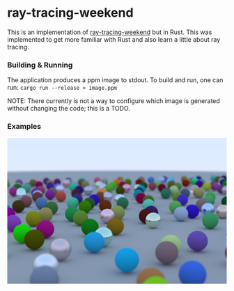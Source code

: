 # ray-tracing-weekend

This is an implementation of [ray-tracing-weekend](https://raytracing.github.io) but in Rust.
This was implemented to get more familiar with Rust and also learn a little about ray tracing.


### Building & Running

The application produces a ppm image to stdout. To build and run, one can run:
`cargo run --release > image.ppm`

NOTE: There currently is not a way to configure which image is generated
without changing the code; this is a TODO.


### Examples

![Balls](/images/balls.png)


